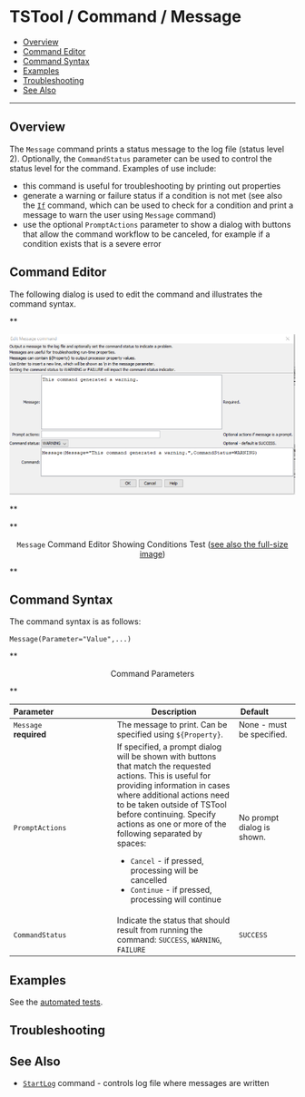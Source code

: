 # TSTool / Command / Message #

* [Overview](#overview)
* [Command Editor](#command-editor)
* [Command Syntax](#command-syntax)
* [Examples](#examples)
* [Troubleshooting](#troubleshooting)
* [See Also](#see-also)

-------------------------

## Overview ##

The `Message` command prints a status message to the log file (status level 2).
Optionally, the `CommandStatus` parameter can be used to control the status level for the command.
Examples of use include:

* this command is useful for troubleshooting by printing out properties
* generate a warning or failure status if a condition is not met
(see also the [`If`](../If/If.md) command, which can be used to check for a condition
and print a message to warn the user using `Message` command)
* use the optional `PromptActions` parameter to show a dialog with
buttons that allow the command workflow to be canceled,
for example if a condition exists that is a severe error

## Command Editor ##

The following dialog is used to edit the command and illustrates the command syntax.

**<p style="text-align: center;">
![Message](Message.png)
</p>**

**<p style="text-align: center;">
`Message` Command Editor Showing Conditions Test (<a href="../Message.png">see also the full-size image</a>)
</p>**

## Command Syntax ##

The command syntax is as follows:

```text
Message(Parameter="Value",...)
```
**<p style="text-align: center;">
Command Parameters
</p>**

| **Parameter**&nbsp;&nbsp;&nbsp;&nbsp;&nbsp;&nbsp;&nbsp;&nbsp;&nbsp;&nbsp;&nbsp;&nbsp;&nbsp;&nbsp;&nbsp;&nbsp;&nbsp;&nbsp;&nbsp;&nbsp;&nbsp;&nbsp;&nbsp;&nbsp;&nbsp;&nbsp; | **Description** | **Default**&nbsp;&nbsp;&nbsp;&nbsp;&nbsp;&nbsp;&nbsp;&nbsp;&nbsp;&nbsp; |
| --------------|-----------------|----------------- |
| `Message`<br>**required** | The message to print.  Can be specified using `${Property}`. | None - must be specified. |
| `PromptActions` | If specified, a prompt dialog will be shown with buttons that match the requested actions.  This is useful for providing information in cases where additional actions need to be taken outside of TSTool before continuing. Specify actions as one or more of the following separated by spaces: <ul><li>`Cancel` - if pressed, processing will be cancelled</li><li>`Continue` - if pressed, processing will continue</li></ul> | No prompt dialog is shown. |
| `CommandStatus` | Indicate the status that should result from running the command:  `SUCCESS`, `WARNING`, `FAILURE` | `SUCCESS` |

## Examples ##

See the [automated tests](https://github.com/OpenCDSS/cdss-app-tstool-test/tree/master/test/commands/Message).

## Troubleshooting ##

## See Also ##

* [`StartLog`](../StartLog/StartLog.md) command - controls log file where messages are written
